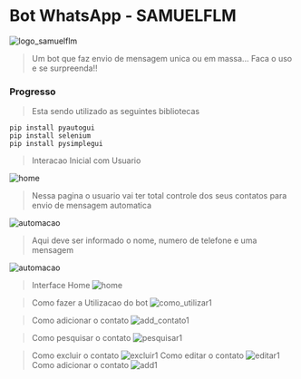 # Bot WhatsApp - SAMUELFLM

<!---Esses são exemplos. Veja https://shields.io para outras pessoas ou para personalizar este conjunto de escudos. Você pode querer incluir dependências, status do projeto e informações de licença aqui--->

<img src="doc/img/logo.png" alt="logo_samuelflm">

> Um bot que faz envio de mensagem unica ou em massa... Faca o uso e se surpreenda!!

### Progresso

> Esta sendo utilizado as seguintes bibliotecas 

```shell
pip install pyautogui
pip install selenium
pip install pysimplegui
```
> Interacao Inicial com Usuario

<img src="doc//img//Interface Home.png" alt="home">

> Nessa pagina o usuario vai ter total controle dos seus contatos para envio de mensagem automatica

<img src="doc//img//Automacao.png" alt="automacao">


> Aqui deve ser informado o nome, numero de telefone e uma mensagem

<img src="doc//img//Automacao1.png" alt="automacao">

> Interface Home
![home](doc//img//home.gif)

> Como fazer a Utilizacao do bot
![como_utilizar1](doc//img//comoutilizar.gif)

> Como adicionar o contato
![add_contato1](doc//img//addcontato.gif)

> Como pesquisar o contato
![pesquisar1](doc//img//pesquisar.gif)

> Como excluir o contato
![excluir1](doc//img//excluir.gif)
> Como editar o contato
![editar1](doc//img//editar.gif)
> Como adicionar o contato
![add1](doc//img//add.gif)